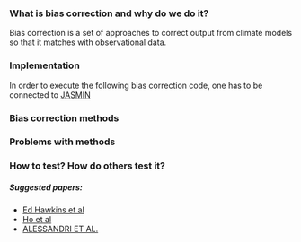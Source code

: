 ### What is bias correction and why do we do it? 
Bias correction is a set of approaches to correct output from climate models so that it matches
with observational data.


### Implementation
In order to execute the following bias correction code, one has to be connected to [JASMIN](http://www.jasmin.ac.uk)  

### Bias correction methods 


### Problems with methods


### How to test? How do others test it?



##### Suggested papers:
- [Ed Hawkins et al](https://www.sciencedirect.com/science/article/pii/S0168192312001372)
- [Ho et al](https://journals.ametsoc.org/doi/pdf/10.1175/2011BAMS3110.1)
- [ALESSANDRI ET AL.](https://journals.ametsoc.org/doi/pdf/10.1175/2010MWR3417.1)


